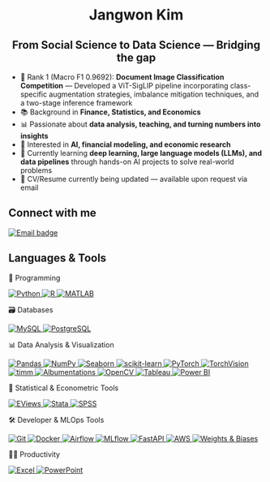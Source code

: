 <h1 align="center">Jangwon Kim</h1>
<h2 align="center">From Social Science to Data Science — Bridging the gap</h2>

<ul>
  <li>🥇 Rank 1 (Macro F1 0.9692): <strong>Document Image Classification Competition</strong> — Developed a ViT-SigLIP pipeline incorporating class-specific augmentation strategies, imbalance mitigation techniques, and a two-stage inference framework</li>
  <li>📚 Background in <strong>Finance, Statistics, and Economics</strong></li>
  <li>📊 Passionate about <strong>data analysis, teaching, and turning numbers into insights</strong></li>
  <li>🧠 Interested in <strong>AI, financial modeling, and economic research</strong></li>
  <li>🌱 Currently learning <strong>deep learning, large language models (LLMs), and data pipelines</strong> through hands-on AI projects to solve real-world problems</li>
  <li>📄 CV/Resume currently being updated — available upon request via email</li>
</ul>

<h2 align="left">Connect with me</h2>
<p align="left">
  <a href="mailto:jwk143@gmail.com" target="_blank" rel="noopener noreferrer">
    <img src="https://img.shields.io/badge/Email-jwk143@gmail.com-red?style=flat&logo=gmail&logoColor=white" alt="Email badge"/>
  </a>
</p>

<h2 align="left">Languages & Tools</h2>

🐍 Programming 
<p>
  <a href="https://www.python.org" target="_blank" rel="noopener noreferrer">
    <img src="https://img.shields.io/badge/Python-3776AB?style=flat&logo=python&logoColor=white" alt="Python"/>
  </a>
  <a href="https://www.r-project.org/" target="_blank" rel="noopener noreferrer">
    <img src="https://img.shields.io/badge/R-276DC3?style=flat&logo=r&logoColor=white" alt="R"/>
  </a>
  <a href="https://www.mathworks.com/" target="_blank" rel="noopener noreferrer">
    <img src="https://img.shields.io/badge/MATLAB-0076A8?style=flat&logo=Mathworks&logoColor=white" alt="MATLAB"/>
  </a>
</p>

🗃️ Databases
<p>
  <a href="https://www.mysql.com/" target="_blank" rel="noopener noreferrer">
    <img src="https://img.shields.io/badge/MySQL-4479A1?style=flat&logo=mysql&logoColor=white" alt="MySQL"/>
  </a>
  <a href="https://www.postgresql.org/" target="_blank" rel="noopener noreferrer">
    <img src="https://img.shields.io/badge/PostgreSQL-336791?style=flat&logo=postgresql&logoColor=white" alt="PostgreSQL"/>
  </a>
</p>

📊 Data Analysis & Visualization
<p>
  <a href="https://pandas.pydata.org/" target="_blank" rel="noopener noreferrer">
    <img src="https://img.shields.io/badge/Pandas-150458?style=flat&logo=pandas&logoColor=white" alt="Pandas"/>
  </a>
  <a href="https://numpy.org/" target="_blank" rel="noopener noreferrer">
    <img src="https://img.shields.io/badge/NumPy-013243?style=flat&logo=numpy&logoColor=white" alt="NumPy"/>
  </a>
  <a href="https://seaborn.pydata.org/" target="_blank" rel="noopener noreferrer">
    <img src="https://img.shields.io/badge/Seaborn-0d1a26?style=flat&logo=python&logoColor=white" alt="Seaborn"/>
  </a>
  <a href="https://scikit-learn.org/" target="_blank" rel="noopener noreferrer">
    <img src="https://img.shields.io/badge/scikit--learn-F7931E?style=flat&logo=scikitlearn&logoColor=white" alt="scikit-learn"/>
  </a>
  <a href="https://pytorch.org/" target="_blank" rel="noopener noreferrer">
    <img src="https://img.shields.io/badge/PyTorch-EE4C2C?style=flat&logo=pytorch&logoColor=white" alt="PyTorch"/>
  </a>
  <a href="https://pytorch.org/vision/stable/index.html" target="_blank" rel="noopener noreferrer">
    <img src="https://img.shields.io/badge/TorchVision-EE4C2C?style=flat&logo=pytorch&logoColor=white" alt="TorchVision"/>
  </a>
  <a href="https://huggingface.co/timm" target="_blank" rel="noopener noreferrer">
    <img src="https://img.shields.io/badge/timm-FF6F00?style=flat&logo=pytorch&logoColor=white" alt="timm"/>
  </a>
  <a href="https://albumentations.ai/" target="_blank" rel="noopener noreferrer">
    <img src="https://img.shields.io/badge/Albumentations-FF6F00?style=flat" alt="Albumentations"/>
  </a>
  <a href="https://opencv.org/" target="_blank" rel="noopener noreferrer">
    <img src="https://img.shields.io/badge/OpenCV-5C3EE8?style=flat&logo=opencv&logoColor=white" alt="OpenCV"/>
  </a>
  <a href="https://www.tableau.com/" target="_blank" rel="noopener noreferrer">
    <img src="https://img.shields.io/badge/Tableau-E97627?style=flat&logo=tableau&logoColor=white" alt="Tableau"/>
  </a>
  <a href="https://powerbi.microsoft.com/" target="_blank" rel="noopener noreferrer">
    <img src="https://img.shields.io/badge/Power%20BI-F2C811?style=flat&logo=powerbi&logoColor=black" alt="Power BI"/>
  </a>
</p>

🧮 Statistical & Econometric Tools
<p>
  <a href="https://www.eviews.com/" target="_blank" rel="noopener noreferrer">
    <img src="https://img.shields.io/badge/EViews-003B6F?style=flat" alt="EViews"/>
  </a>
  <a href="https://www.stata.com/" target="_blank" rel="noopener noreferrer">
    <img src="https://img.shields.io/badge/Stata-1E5AA8?style=flat" alt="Stata"/>
  </a>
  <a href="https://www.ibm.com/products/spss-statistics" target="_blank" rel="noopener noreferrer">
    <img src="https://img.shields.io/badge/SPSS-00274C?style=flat" alt="SPSS"/>
  </a>
</p>

🛠️ Developer & MLOps Tools
<p>
  <a href="https://git-scm.com/" target="_blank" rel="noopener noreferrer">
    <img src="https://img.shields.io/badge/Git-F05032?style=flat&logo=git&logoColor=white" alt="Git"/>
  </a>
  <a href="https://www.docker.com/" target="_blank" rel="noopener noreferrer">
    <img src="https://img.shields.io/badge/Docker-2496ED?style=flat&logo=docker&logoColor=white" alt="Docker"/>
  </a>
  <a href="https://airflow.apache.org/" target="_blank" rel="noopener noreferrer">
    <img src="https://img.shields.io/badge/Apache_Airflow-017CEE?style=flat&logo=apacheairflow&logoColor=white" alt="Airflow"/>
  </a>
  <a href="https://mlflow.org/" target="_blank" rel="noopener noreferrer">
    <img src="https://img.shields.io/badge/MLflow-0194E2?style=flat" alt="MLflow"/>
  </a>
  <a href="https://fastapi.tiangolo.com/" target="_blank" rel="noopener noreferrer">
    <img src="https://img.shields.io/badge/FastAPI-009688?style=flat&logo=fastapi&logoColor=white" alt="FastAPI"/>
  </a>
  <a href="https://aws.amazon.com/" target="_blank" rel="noopener noreferrer">
    <img src="https://img.shields.io/badge/AWS-232F3E?style=flat&logo=amazonaws&logoColor=white" alt="AWS"/>
  </a>
  <a href="https://wandb.ai/" target="_blank" rel="noopener noreferrer">
    <img src="https://img.shields.io/badge/Weights%20%26%20Biases-FFBE00?style=flat&logo=weightsandbiases&logoColor=black" alt="Weights & Biases"/>
  </a>
</p>

🧑‍💼 Productivity
<p>
  <a href="https://www.microsoft.com/en-us/microsoft-365/excel" target="_blank" rel="noopener noreferrer">
    <img src="https://img.shields.io/badge/Excel-217346?style=flat&logo=microsoft-excel&logoColor=white" alt="Excel"/>
  </a>
  <a href="https://www.microsoft.com/en-us/microsoft-365/powerpoint" target="_blank" rel="noopener noreferrer">
    <img src="https://img.shields.io/badge/PowerPoint-B7472A?style=flat&logo=microsoft-powerpoint&logoColor=white" alt="PowerPoint"/>
  </a>
</p>
